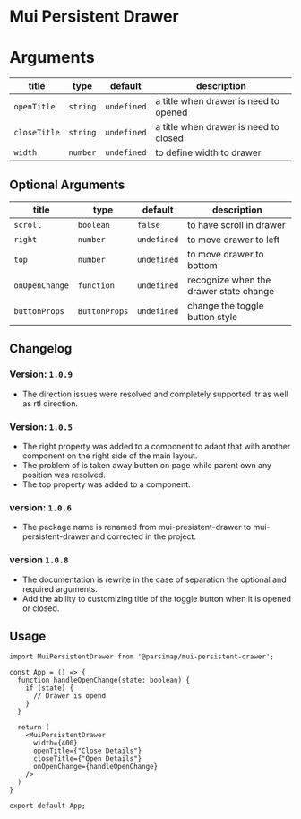 # Mui Persistent Drawer

# Arguments

| title        | type     | default     | description                           |
|--------------|----------|-------------|---------------------------------------|
| `openTitle`  | `string` | `undefined` | a title when drawer is need to opened |
| `closeTitle` | `string` | `undefined` | a title when drawer is need to closed |
| `width`      | `number` | `undefined` | to define width to drawer             |

## Optional Arguments

| title          | type          | default     | description                            |
|----------------|---------------|-------------|----------------------------------------|
| `scroll`       | `boolean`     | `false`     | to have scroll in drawer               |
| `right`        | `number`      | `undefined` | to move drawer to left                 |
| `top`          | `number`      | `undefined` | to move drawer to bottom               |
| `onOpenChange` | `function`    | `undefined` | recognize when the drawer state change |
| `buttonProps`  | `ButtonProps` | `undefined` | change the toggle button style         |

## Changelog

### Version: `1.0.9`

* The direction issues were resolved and completely supported ltr as well as rtl direction.

### Version: `1.0.5`

* The right property was added to a component to adapt that with another component on the right side of the main
  layout.
* The problem of is taken away button on page while parent own any position was resolved.
* The top property was added to a component.

### version: `1.0.6`

* The package name is renamed from mui-presistent-drawer to mui-persistent-drawer and corrected in the project.

### version `1.0.8`

* The documentation is rewrite in the case of separation the optional and required arguments.
* Add the ability to customizing title of the toggle button when it is opened or closed.

## Usage

```tsx
import MuiPersistentDrawer from '@parsimap/mui-persistent-drawer';

const App = () => {
  function handleOpenChange(state: boolean) {
    if (state) {
      // Drawer is opend 
    }
  }

  return (
    <MuiPersistentDrawer
      width={400}
      openTitle={"Close Details"}
      closeTitle={"Open Details"}
      onOpenChange={handleOpenChange}
    />
  )
}

export default App;
```